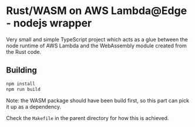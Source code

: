 # Rust/WASM on AWS Lambda@Edge - nodejs wrapper

Very small and simple TypeScript project which acts as a glue between the node
runtime of AWS Lambda and the WebAssembly module created from the Rust code.

## Building

```sh
npm install
npm run build
```

Note: the WASM package should have been build first, so this part can pick it up
as a dependency.

Check the `Makefile` in the parent directory for how this is achieved.
